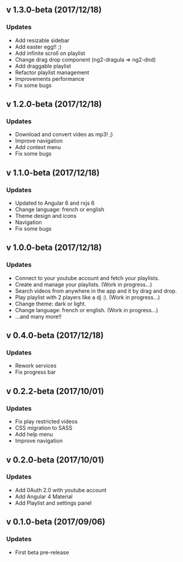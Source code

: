 ## v 1.3.0-beta (2017/12/18)

### Updates
* Add resizable sidebar
* Add easter egg!! ;)
* Add infinite scroll on playlist
* Change drag drop component (ng2-dragula => ng2-dnd)
* Add draggable playlist
* Refactor playlist management
* Improvements performance
* Fix some bugs

## v 1.2.0-beta (2017/12/18)

### Updates
* Download and convert video as mp3! ;)
* Improve navigation
* Add context menu
* Fix some bugs

## v 1.1.0-beta (2017/12/18)

### Updates
* Updated to Angular 6 and rxjs 6
* Change language: french or english
* Theme design and icons
* Navigation
* Fix some bugs

## v 1.0.0-beta (2017/12/18)

### Updates
* Connect to your youtube account and fetch your playlists.
* Create and manage your playlists.  (Work in progress...)
* Search videos from anywhere in the app and it by drag and drop.
* Play playlist with 2 players like a dj :). (Work in progress...)
* Change theme: dark or light.
* Change language: french or english. (Work in progress...)
* ...and many more!!

## v 0.4.0-beta (2017/12/18)

### Updates
* Rework services
* Fix progress bar

## v 0.2.2-beta (2017/10/01)

### Updates
* Fix play restricted videos
* CSS migration to SASS
* Add help menu
* Improve navigation

## v 0.2.0-beta (2017/10/01)

### Updates
* Add 0Auth 2.0 with youtube account
* Add Angular 4 Material
* Add Playlist and settings panel

## v 0.1.0-beta (2017/09/06)

### Updates
* First beta pre-release

